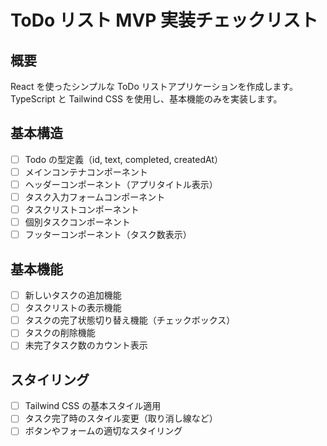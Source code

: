 # ToDo リスト MVP 実装チェックリスト

## 概要

React を使ったシンプルな ToDo リストアプリケーションを作成します。TypeScript と Tailwind CSS を使用し、基本機能のみを実装します。

## 基本構造

- [ ] Todo の型定義（id, text, completed, createdAt）
- [ ] メインコンテナコンポーネント
- [ ] ヘッダーコンポーネント（アプリタイトル表示）
- [ ] タスク入力フォームコンポーネント
- [ ] タスクリストコンポーネント
- [ ] 個別タスクコンポーネント
- [ ] フッターコンポーネント（タスク数表示）

## 基本機能

- [ ] 新しいタスクの追加機能
- [ ] タスクリストの表示機能
- [ ] タスクの完了状態切り替え機能（チェックボックス）
- [ ] タスクの削除機能
- [ ] 未完了タスク数のカウント表示

## スタイリング

- [ ] Tailwind CSS の基本スタイル適用
- [ ] タスク完了時のスタイル変更（取り消し線など）
- [ ] ボタンやフォームの適切なスタイリング
